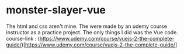 # monster-slayer-vue

The html and css aren't mine. The were made by an udemy course instructor as a practice project. The only things I did was the Vue code.
course-link : (https://www.udemy.com/course/vuejs-2-the-complete-guide/)[https://www.udemy.com/course/vuejs-2-the-complete-guide/]

